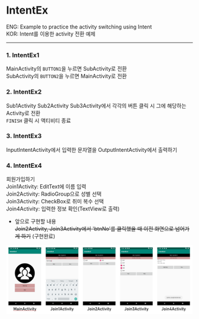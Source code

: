 # IntentEx
ENG: Example to practice the activity switching using Intent  
KOR: Intent를 이용한 activity 전환 예제 

<hr/>

### 1. IntentEx1
MainActivity의 `BUTTON1`을 누르면 SubActivity로 전환  
SubActivity의 `BUTTON2`을 누르면 MainActivity로 전환  
  
### 2. IntentEx2 
Sub1Activity Sub2Activity Sub3Activity에서 각각의 버튼 클릭 시 그에 해당하는 Activity로 전환  
`FINISH` 클릭 시 액티비티 종료  
  
### 3. IntentEx3
InputIntentActivity에서 입력한 문자열을 OutputIntentActivity에서 출력하기
  
### 4. IntentEx4
회원가입하기  
Join1Activity: EditText에 이름 입력  
Join2Activity: RadioGroup으로 성별 선택  
Join3Activity: CheckBox로 취미 복수 선택  
Join4Activity: 입력한 정보 확인(TextView로 출력)  
  
+ 앞으로 구현할 내용  
<del>Join2Activity, Join3Activity에서 'btnNo'를 클릭했을 때 이전 화면으로 넘어가게 하기</del> (구현완료)  

![IntentEx4 Screenshots](./ScreenShots/IntentEx4.PNG)
